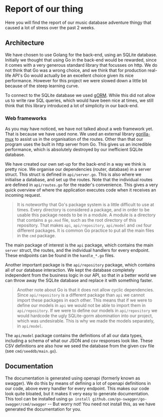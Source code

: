 # Report of our thing

Here you will find the report of our music database adventure thingy that
caused a lot of stress over the past 2 weeks.

## Architecture

We have chosen to use Golang for the back-end, using an SQLite database.
Initially we thought that using Go in the back-end would be rewarded, since it
comes with a very generous standard library that focusses on http. We do not
think that Go was a wrong choice, and we think that for production real-life
API's Go would actually be an excellent choice given its nice performance.
However for this project we were slowed down a little bit because of the steep
learning curve.

To connect to the SQLite database we used
[gORM](https://github.com/jinzhu/gorm). While this did not allow us to write
raw SQL queries, which would have been nice at times, we still think that this
library introduced a lot of simplicity in our back-end.

### Web frameworks

As you may have noticed, we have not talked about a web framework yet. That is
because we have used none. We used an external library
[gorilla-mux](https://github.com/gorilla/mux) to assist us in the organisation
of the routes. Other than that our program uses the built in http server from
Go. This gives us an incredible performance, which is absolutely destroyed by
our inefficient SQLite database.

We have created our own set-up for the back-end in a way we think is pretty
nice. We organise our dependencies (router, database) in a server struct. This
struct is defined in `api/server.go`. This is also where we initialise a
database, and set up the routes. Note that the individual routes are defined in
`api/routes.go` for the reader's convenience. This gives a very quick overview
of where the application executes code when it receives an incoming request.

> It is noteworthy that Go's package system is a little difficult to use at
> times. Every directory is considered a package, and in order to be usable
> this package needs to be in a module. A module is a directory that contains a
> `go.mod` file, such as the root directory of this repository. That makes
> `api`, `api/repository`, `api/model` and `cmd` four different packages. It is
> common Go practice to put all the main files in the `cmd` package.

The main package of interest is the `api` package, which contains the main
`server` struct, the routes, and the individual handlers for every endpoint.
These endpoints can be found in the `handle_*.go` files.

Another important package is the `api/repository` package, which contains all
of our database interaction. We kept the database completely independent from
the business logic in our API, so that in a better world we can throw away the
SQLite database and replace it with something faster.

> Another note about Go is that it does not allow cyclic dependencies. Since
> `api/repository` is a different package than `api` we cannot import these
> packages in each other. This means that if we were to define our models in
> `api` we would not be able to import them in `api/repository`. If we were to
> define our models in `api/repository` we would hardcode the ugly SQLite-gorm
> abomination into our project, which was undesirable. This is why we made the
> models separately, in `api/model`.

The `api/model` package contains the definitions of all our data types,
including a schema of what our JSON and csv responses look like. These CSV
definitions are also how we seed the database from the given csv file (see
`cmd/seeddb/main.go`).


## Documentation

The documentation is generated using openapi (formerly known as swagger). We do this by means of defining a lot of openapi definitions in our code, above every handler for every endpoint. This makes our code look quite bloated, but it makes it very easy to generate documentation. This tool can be installed using `go install github.com/go-swagger/go-swagger/cmd/swagger` -- But worry not! You need not install this, as we have generated the documentation for you.

